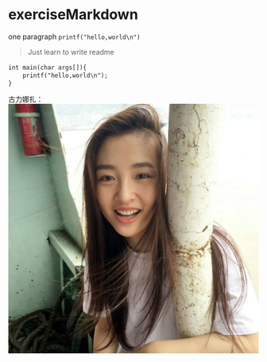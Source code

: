 # exerciseMarkdown  
one paragraph `printf("hello,world\n")`  
> Just learn to write readme  

    int main(char args[]){  
        printf("hello,world\n");  
    }  

古力娜扎：  
![image](https://github.com/limall/exerciseMarkdown/raw/master/test1.jpg)  
